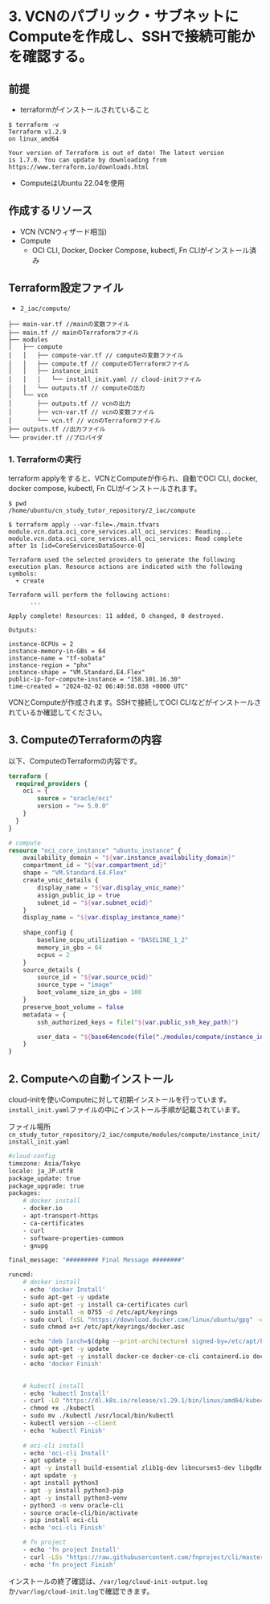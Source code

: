 # 3. VCNのパブリック・サブネットにComputeを作成し、SSHで接続可能かを確認する。

## 前提
* terraformがインストールされていること
```console
$ terraform -v
Terraform v1.2.9
on linux_amd64

Your version of Terraform is out of date! The latest version
is 1.7.0. You can update by downloading from https://www.terraform.io/downloads.html
```
* ComputeはUbuntu 22.04を使用

## 作成するリソース
* VCN (VCNウィザード相当) 
* Compute
  * OCI CLI, Docker, Docker Compose, kubectl, Fn CLIがインストール済み


## Terraform設定ファイル
* `2_iac/compute/`

```console
├── main-var.tf //mainの変数ファイル
├── main.tf // mainのTerraformファイル
├── modules
│   ├── compute
│   │   ├── compute-var.tf // computeの変数ファイル
│   │   ├── compute.tf // computeのTerraformファイル
│   │   ├── instance_init
│   │   │   └── install_init.yaml // cloud-initファイル
│   │   └── outputs.tf // computeの出力
│   └── vcn
│       ├── outputs.tf // vcnの出力
│       ├── vcn-var.tf // vcnの変数ファイル
│       └── vcn.tf // vcnのTerraformファイル
├── outputs.tf //出力ファイル
└── provider.tf //プロバイダ

```


### 1. Terraformの実行
terraform applyをすると、VCNとComputeが作られ、自動でOCI CLI, docker, docker compose, kubectl, Fn CLIがインストールされます。


```console
$ pwd
/home/ubuntu/cn_study_tutor_repository/2_iac/compute

$ terraform apply --var-file=./main.tfvars
module.vcn.data.oci_core_services.all_oci_services: Reading...
module.vcn.data.oci_core_services.all_oci_services: Read complete after 1s [id=CoreServicesDataSource-0]

Terraform used the selected providers to generate the following execution plan. Resource actions are indicated with the following symbols:
  + create

Terraform will perform the following actions:
      ...

Apply complete! Resources: 11 added, 0 changed, 0 destroyed.

Outputs:

instance-OCPUs = 2
instance-memory-in-GBs = 64
instance-name = "tf-sobata"
instance-region = "phx"
instance-shape = "VM.Standard.E4.Flex"
public-ip-for-compute-instance = "158.101.16.30"
time-created = "2024-02-02 06:40:50.038 +0000 UTC"
```

VCNとComputeが作成されます。SSHで接続してOCI CLIなどがインストールされているか確認してください。

## 3. ComputeのTerraformの内容
以下、ComputeのTerraformの内容です。
```terraform
terraform {
  required_providers {
    oci = {
        source = "oracle/oci"
        version = ">= 5.0.0"
    }
  }
}

# compute
resource "oci_core_instance" "ubuntu_instance" {
    availability_domain = "${var.instance_availability_domain}"
    compartment_id = "${var.compartment_id}"
    shape = "VM.Standard.E4.Flex"
    create_vnic_details {
        display_name = "${var.display_vnic_name}"
        assign_public_ip = true
        subnet_id = "${var.subnet_ocid}"
    }
    display_name = "${var.display_instance_name}"
    
    shape_config {
        baseline_ocpu_utilization = "BASELINE_1_2"
        memory_in_gbs = 64
        ocpus = 2
    }
    source_details {
        source_id = "${var.source_ocid}"
        source_type = "image"
        boot_volume_size_in_gbs = 100
    }
    preserve_boot_volume = false
    metadata = {
        ssh_authorized_keys = file("${var.public_ssh_key_path}")

        user_data = "${base64encode(file("./modules/compute/instance_init/install_init.yaml"))}"
    }
}

```


## 2. Computeへの自動インストール
cloud-initを使いComputeに対して初期インストールを行っています。`install_init.yaml`ファイルの中にインストール手順が記載されています。

ファイル場所
`cn_study_tutor_repository/2_iac/compute/modules/compute/instance_init/install_init.yaml`

```sh
#cloud-config
timezone: Asia/Tokyo
locale: ja_JP.utf8
package_update: true
package_upgrade: true
packages:
    # docker install
    - docker.io
    - apt-transport-https
    - ca-certificates
    - curl
    - software-properties-common
    - gnupg

final_message: "######### Final Message ########"

runcmd:
    # docker install
    - echo 'docker Install'
    - sudo apt-get -y update
    - sudo apt-get -y install ca-certificates curl
    - sudo install -m 0755 -d /etc/apt/keyrings
    - sudo curl -fsSL "https://download.docker.com/linux/ubuntu/gpg" -o /etc/apt/keyrings/docker.asc
    - sudo chmod a+r /etc/apt/keyrings/docker.asc

    - echo "deb [arch=$(dpkg --print-architecture) signed-by=/etc/apt/keyrings/docker.asc] "https://download.docker.com/linux/ubuntu" $(. /etc/os-release && echo "$VERSION_CODENAME") stable" | sudo tee /etc/apt/sources.list.d/docker.list > /dev/null
    - sudo apt-get -y update
    - sudo apt-get -y install docker-ce docker-ce-cli containerd.io docker-buildx-plugin docker-compose-plugin
    - echo 'docker Finish'

    
    # kubectl install
    - echo 'kubectl Install'
    - curl -LO "https://dl.k8s.io/release/v1.29.1/bin/linux/amd64/kubectl"
    - chmod +x ./kubectl
    - sudo mv ./kubectl /usr/local/bin/kubectl
    - kubectl version --client
    - echo 'kubectl Finish'
    
    # oci-cli install
    - echo 'oci-cli Install'
    - apt update -y
    - apt -y install build-essential zlib1g-dev libncurses5-dev libgdbm-dev libnss3-dev libssl-dev libreadline-dev libffi-dev libsqlite3-dev wget libbz2-dev
    - apt update -y
    - apt install python3 
    - apt -y install python3-pip
    - apt -y install python3-venv
    - python3 -m venv oracle-cli
    - source oracle-cli/bin/activate
    - pip install oci-cli
    - echo 'oci-cli Finish'

    # fn project
    - echo 'fn project Install'
    - curl -LSs "https://raw.githubusercontent.com/fnproject/cli/master/install" | sh
    - echo 'fn project Finish'


```

インストールの終了確認は、`/var/log/cloud-init-output.log`か`/var/log/cloud-init.log`で確認できます。
